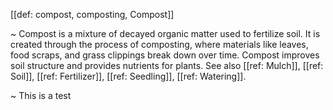 [[def: compost, composting, Compost]]

~ Compost is a mixture of decayed organic matter used to fertilize soil. It is created through the process of composting, where materials like leaves, food scraps, and grass clippings break down over time. Compost improves soil structure and provides nutrients for plants. See also [[ref: Mulch]], [[ref: Soil]], [[ref: Fertilizer]], [[ref: Seedling]], [[ref: Watering]].

~ This is a test
